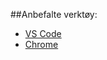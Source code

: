 ##Anbefalte verktøy:
 + [VS Code](https://code.visualstudio.com)
 + [Chrome](https://www.google.com/chrome)
